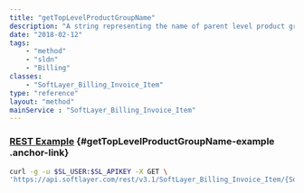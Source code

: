```yaml
---
title: "getTopLevelProductGroupName"
description: "A string representing the name of parent level product group of an invoice item."
date: "2018-02-12"
tags:
    - "method"
    - "sldn"
    - "Billing"
classes:
    - "SoftLayer_Billing_Invoice_Item"
type: "reference"
layout: "method"
mainService : "SoftLayer_Billing_Invoice_Item"
---
```


### [REST Example](#getTopLevelProductGroupName-example) <a href="/article/rest/"><i class="fas fa-question"></i></a> {#getTopLevelProductGroupName-example .anchor-link} 
```bash
curl -g -u $SL_USER:$SL_APIKEY -X GET \
'https://api.softlayer.com/rest/v3.1/SoftLayer_Billing_Invoice_Item/{SoftLayer_Billing_Invoice_ItemID}/getTopLevelProductGroupName'
```
